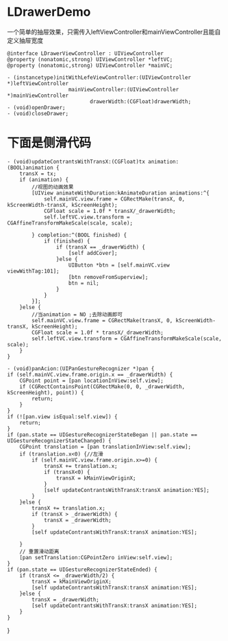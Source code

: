 

# LDrawerDemo
一个简单的抽屉效果，只需传入leftViewController和mainViewController且能自定义抽屉宽度
 
    @interface LDrawerViewController : UIViewController
    @property (nonatomic,strong) UIViewController *leftVC;
    @property (nonatomic,strong) UIViewController *mainVC;

    - (instancetype)initWithLefeViewController:(UIViewController *)leftViewController
                        mainViewController:(UIViewController *)mainViewController
                               drawerWidth:(CGFloat)drawerWidth;
    - (void)openDrawer;
    - (void)closeDrawer;

# 下面是侧滑代码

    - (void)updateContrantsWithTransX:(CGFloat)tx animation:(BOOL)animation {
        transX = tx;
        if (animation) {
            //视图的动画效果
            [UIView animateWithDuration:kAnimateDuration animations:^{
                self.mainVC.view.frame = CGRectMake(transX, 0, kScreenWidth-transX, kScreenHeight);
                CGFloat scale = 1.0f * transX/_drawerWidth;
                self.leftVC.view.transform = CGAffineTransformMakeScale(scale, scale);

            } completion:^(BOOL finished) {
                if (finished) {
                    if (transX == _drawerWidth) {
                        [self addCover];
                    }else {
                        UIButton *btn = [self.mainVC.view viewWithTag:101];
                        [btn removeFromSuperview];
                        btn = nil;
                    }
                }
            }];
        }else {
            //当animation = NO ;去除动画即可
            self.mainVC.view.frame = CGRectMake(transX, 0, kScreenWidth-transX, kScreenHeight);
            CGFloat scale = 1.0f * transX/_drawerWidth;
            self.leftVC.view.transform = CGAffineTransformMakeScale(scale, scale);
        }
    }
    
    - (void)panAcion:(UIPanGestureRecognizer *)pan {
    if (self.mainVC.view.frame.origin.x == _drawerWidth) {
        CGPoint point = [pan locationInView:self.view];
        if (CGRectContainsPoint(CGRectMake(0, 0, _drawerWidth, kScreenHeight), point)) {
            return;
        }
    }
    if (![pan.view isEqual:self.view]) {
        return;
    }
    if (pan.state == UIGestureRecognizerStateBegan || pan.state == UIGestureRecognizerStateChanged) {
        CGPoint translation = [pan translationInView:self.view];
        if (translation.x<0) {//左滑
            if (self.mainVC.view.frame.origin.x>=0) {
                transX += translation.x;
                if (transX<0) {
                    transX = kMainViewOriginX;
                }
                [self updateContrantsWithTransX:transX animation:YES];
            }
        }else {
            transX += translation.x;
            if (transX > _drawerWidth) {
                transX = _drawerWidth;
            }
            [self updateContrantsWithTransX:transX animation:YES];
        
        }
        // 重置滑动距离
        [pan setTranslation:CGPointZero inView:self.view];
    }
    if (pan.state == UIGestureRecognizerStateEnded) {
        if (transX <= _drawerWidth/2) {
            transX = kMainViewOriginX;
            [self updateContrantsWithTransX:transX animation:YES];
        }else {
            transX = _drawerWidth;
            [self updateContrantsWithTransX:transX animation:YES];
        }
    }
}



   
